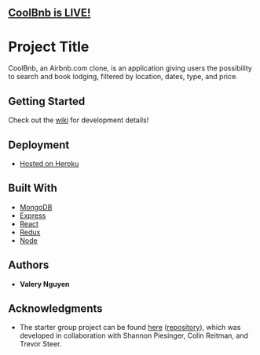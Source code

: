 ## [CoolBnb is LIVE!]

# Project Title

CoolBnb, an Airbnb.com clone, is an application giving users the possibility to search and book lodging, filtered by location, dates, type, and price.

## Getting Started

Check out the [wiki] for development details!

## Deployment

* [Hosted on Heroku](https://www.heroku.com/)

## Built With

* [MongoDB](https://www.mongodb.com/)
* [Express](https://expressjs.com/)
* [React](https://reactjs.org)
* [Redux](https://redux.js.org)
* [Node](https://nodejs.org/)

## Authors

* **Valery Nguyen**

## Acknowledgments

* The starter group project can be found [here](https://aetherbnb.herokuapp.com) ([repository](https://github.com/valery-nguyen/AetherBnb)), which was developed in collaboration with 
Shannon Piesinger, Colin Reitman, and Trevor Steer.

[//]: # (reference links are listed below)
[CoolBnb is LIVE!]: <https://coolbnb.herokuapp.com/>
[wiki]: <https://github.com/valery-nguyen/coolbnb/wiki/>
